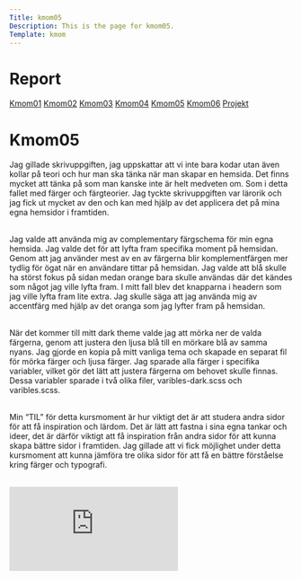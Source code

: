 ```yaml
---
Title: kmom05
Description: This is the page for kmom05.
Template: kmom
---
```


Report
==========================
<div class="container-report">
<div class="kmom-report report">
    <a class="kmom-a" href="kmom01">Kmom01</a>
    <a class="kmom-a" href="kmom02">Kmom02</a>
    <a class="kmom-a" href="kmom03">Kmom03</a>
    <a class="kmom-a" href="kmom04">Kmom04</a>
    <a class="kmom-a" href="kmom05">Kmom05</a>
    <a class="kmom-a" href="#">Kmom06</a>
    <a class="kmom-a" href="#">Projekt</a>
</div>
<div class="kmom-report text">
    <h1>Kmom05</h1>
Jag gillade skrivuppgiften, jag uppskattar att vi inte bara kodar utan även kollar på teori och hur  man ska tänka när man skapar en hemsida. Det finns mycket att tänka på som man kanske inte är helt medveten om. Som i detta fallet med färger och färgteorier. Jag tyckte skrivuppgiften var lärorik och jag fick ut mycket av den och kan med hjälp av det applicera det på mina egna hemsidor i framtiden. <br><br>

Jag valde att använda mig av complementary färgschema för min egna hemsida. Jag valde det för att lyfta fram specifika moment på hemsidan. Genom att jag använder mest av en av färgerna blir komplementfärgen mer tydlig för ögat när en användare tittar på hemsidan. Jag valde att blå skulle ha störst fokus på sidan medan orange bara skulle användas där det kändes som något jag ville lyfta fram. I mitt fall blev det knapparna i headern som jag ville lyfta fram lite extra. Jag skulle säga att jag använda mig av accentfärg med hjälp av det oranga som jag lyfter fram på hemsidan.<br><br>

När det kommer till mitt dark theme valde jag att mörka ner de valda färgerna, genom att justera den ljusa blå till en mörkare blå av samma nyans. Jag gjorde en kopia på mitt vanliga tema och skapade en separat fil för mörka färger och ljusa färger. Jag sparade alla färger i specifika variabler, vilket gör det lätt att justera färgerna om behovet skulle finnas. Dessa variabler sparade i två olika filer, varibles-dark.scss och varibles.scss.<br><br>

Min “TIL” för detta kursmoment är hur viktigt det är att studera andra sidor för att få inspiration och lärdom. Det är lätt att fastna i sina egna tankar och ideer, det är därför viktigt att få inspiration från andra sidor för att kunna skapa bättre sidor i framtiden. Jag gillade att vi fick möjlighet under detta kursmoment att kunna jämföra tre olika sidor för att få en bättre förståelse kring färger och typografi.<br><br>

</div>
</div>
<div class="embed-container">
    <iframe src="https://www.youtube.com/embed/YO__alwymYQ" frameborder="0" allowfullscreen></iframe>
</div>
